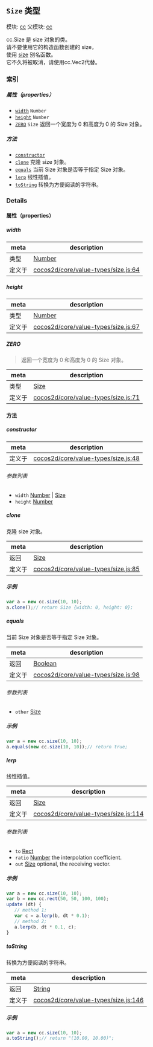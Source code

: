 ## `Size` 类型



模块: [cc](../modules/cc.md)
父模块: [cc](../modules/cc.md)


cc.Size 是 size 对象的类。<br/>
请不要使用它的构造函数创建的 size，<br/>
使用 <a href="../modules/cc.html#method_size" class="crosslink">size</a> 别名函数。<br/>
它不久将被取消，请使用cc.Vec2代替。



### 索引

##### 属性（properties）

  - [`width`](#width) `Number` 
  - [`height`](#height) `Number` 
  - [`ZERO`](#zero) `Size` 返回一个宽度为 0 和高度为 0 的 Size 对象。



##### 方法

  - [`constructor`](#constructor) 
  - [`clone`](#clone) 克隆 size 对象。
  - [`equals`](#equals) 当前 Size 对象是否等于指定 Size 对象。
  - [`lerp`](#lerp) 线性插值。
  - [`toString`](#tostring) 转换为方便阅读的字符串。



### Details


#### 属性（properties）


##### width

> 

| meta | description |
|------|-------------|
| 类型 | <a href="https://developer.mozilla.org/en/JavaScript/Reference/Global_Objects/Number" class="crosslink external" target="_blank">Number</a> |
| 定义于 | [cocos2d/core/value-types/size.js:64](https://github.com/cocos-creator/engine/blob/9fcea4ca5a6c5c1d8ce45ebc6ba7ad7d1b723f25/cocos2d/core/value-types/size.js#L64) |



##### height

> 

| meta | description |
|------|-------------|
| 类型 | <a href="https://developer.mozilla.org/en/JavaScript/Reference/Global_Objects/Number" class="crosslink external" target="_blank">Number</a> |
| 定义于 | [cocos2d/core/value-types/size.js:67](https://github.com/cocos-creator/engine/blob/9fcea4ca5a6c5c1d8ce45ebc6ba7ad7d1b723f25/cocos2d/core/value-types/size.js#L67) |



##### ZERO

> 返回一个宽度为 0 和高度为 0 的 Size 对象。

| meta | description |
|------|-------------|
| 类型 | <a href="../classes/Size.html" class="crosslink">Size</a> |
| 定义于 | [cocos2d/core/value-types/size.js:71](https://github.com/cocos-creator/engine/blob/9fcea4ca5a6c5c1d8ce45ebc6ba7ad7d1b723f25/cocos2d/core/value-types/size.js#L71) |






<!-- Method Block -->
#### 方法


##### constructor



| meta | description |
|------|-------------|
| 定义于 | [cocos2d/core/value-types/size.js:48](https://github.com/cocos-creator/engine/blob/9fcea4ca5a6c5c1d8ce45ebc6ba7ad7d1b723f25/cocos2d/core/value-types/size.js#L48) |

###### 参数列表
- `width` <a href="https://developer.mozilla.org/en/JavaScript/Reference/Global_Objects/Number" class="crosslink external" target="_blank">Number</a> &#124; <a href="../classes/Size.html" class="crosslink">Size</a> 
- `height` <a href="https://developer.mozilla.org/en/JavaScript/Reference/Global_Objects/Number" class="crosslink external" target="_blank">Number</a> 


##### clone

克隆 size 对象。

| meta | description |
|------|-------------|
| 返回 | <a href="../classes/Size.html" class="crosslink">Size</a> 
| 定义于 | [cocos2d/core/value-types/size.js:85](https://github.com/cocos-creator/engine/blob/9fcea4ca5a6c5c1d8ce45ebc6ba7ad7d1b723f25/cocos2d/core/value-types/size.js#L85) |


##### 示例

```js
var a = new cc.size(10, 10);
a.clone();// return Size {width: 0, height: 0};
```

##### equals

当前 Size 对象是否等于指定 Size 对象。

| meta | description |
|------|-------------|
| 返回 | <a href="https://developer.mozilla.org/en/JavaScript/Reference/Global_Objects/Boolean" class="crosslink external" target="_blank">Boolean</a> 
| 定义于 | [cocos2d/core/value-types/size.js:98](https://github.com/cocos-creator/engine/blob/9fcea4ca5a6c5c1d8ce45ebc6ba7ad7d1b723f25/cocos2d/core/value-types/size.js#L98) |

###### 参数列表
- `other` <a href="../classes/Size.html" class="crosslink">Size</a> 

##### 示例

```js
var a = new cc.size(10, 10);
a.equals(new cc.size(10, 10));// return true;
```

##### lerp

线性插值。

| meta | description |
|------|-------------|
| 返回 | <a href="../classes/Size.html" class="crosslink">Size</a> 
| 定义于 | [cocos2d/core/value-types/size.js:114](https://github.com/cocos-creator/engine/blob/9fcea4ca5a6c5c1d8ce45ebc6ba7ad7d1b723f25/cocos2d/core/value-types/size.js#L114) |

###### 参数列表
- `to` <a href="../classes/Rect.html" class="crosslink">Rect</a> 
- `ratio` <a href="https://developer.mozilla.org/en/JavaScript/Reference/Global_Objects/Number" class="crosslink external" target="_blank">Number</a> the interpolation coefficient.
- `out` <a href="../classes/Size.html" class="crosslink">Size</a> optional, the receiving vector.

##### 示例

```js
var a = new cc.size(10, 10);
var b = new cc.rect(50, 50, 100, 100);
update (dt) {
   // method 1;
   var c = a.lerp(b, dt * 0.1);
   // method 2;
   a.lerp(b, dt * 0.1, c);
}
```

##### toString

转换为方便阅读的字符串。

| meta | description |
|------|-------------|
| 返回 | <a href="https://developer.mozilla.org/en/JavaScript/Reference/Global_Objects/String" class="crosslink external" target="_blank">String</a> 
| 定义于 | [cocos2d/core/value-types/size.js:146](https://github.com/cocos-creator/engine/blob/9fcea4ca5a6c5c1d8ce45ebc6ba7ad7d1b723f25/cocos2d/core/value-types/size.js#L146) |


##### 示例

```js
var a = new cc.size(10, 10);
a.toString();// return "(10.00, 10.00)";
```


